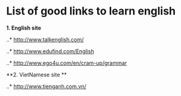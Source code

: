 # List of good links to learn english
**1. English site**

..* http://www.talkenglish.com/

..* http://www.edufind.com/English

..* http://www.ego4u.com/en/cram-up/grammar

**2. VietNamese site **

..* http://www.tienganh.com.vn/
